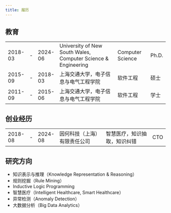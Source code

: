 ```yaml
---
title: 履历
---
```


## 教育

<table border="0">
    <colgroup>
       <col span="1" style="width: 11%;">
       <col span="1" style="width: 1%;">
       <col span="1" style="width: 11%;">
    </colgroup>
	<tr>
	  <td>2018-03</td>
	  <td>-</td>
	  <td>2024-06</td>
	  <td>University of New South Wales, Computer Science & Engineering</td>
	  <td>Computer Science</td>
	  <td>Ph.D.</td>
	</tr>
	<tr>
	  <td>2015-09</td>
	  <td>-</td>
	  <td>2018-03</td>
	  <td>上海交通大学，电子信息与电气工程学院</td>
	  <td>软件工程</td>
	  <td>硕士</td>
	</tr>
	<tr>
	  <td>2011-09</td>
	  <td>-</td>
	  <td>2015-06</td>
	  <td>上海交通大学，电子信息与电气工程学院</td>
	  <td>软件工程</td>
	  <td>学士</td>
	</tr>
</table>

## 创业经历
<table border="0">
    <colgroup>
       <col span="1" style="width: 11%;">
       <col span="1" style="width: 1%;">
       <col span="1" style="width: 11%;">
    </colgroup>
	<tr>
	  <td>2018-08</td>
	  <td>-</td>
	  <td>2024-08</td>
	  <td>因何科技（上海）有限责任公司</td>
	  <td>智慧医疗，知识抽取，知识纠错</td>
	  <td>CTO</td>
	</tr>
</table>


<!-- ## 留学经历

<table>
    <colgroup>
       <col span="1" style="width: 11%;">
       <col span="1" style="width: 1%;">
       <col span="1" style="width: 11%;">
    </colgroup>
	<tr>
	  <td>2018-03</td>
	  <td>-</td>
	  <td></td>
	  <td>School of Computer Science & Engineering, University of New South Wales</td>
	  <td>攻读博士学位</td>
	</tr>
	<tr>
	  <td>2017-02</td>
	  <td>-</td>
	  <td>2017-07</td>
	  <td>CSIRO, Canberra</td>
	  <td>交换学生，开展异常检测研究</td>
	</tr>
	<tr>
	  <td>2015-10</td>
	  <td>-</td>
	  <td>2016-04</td>
	  <td>NICTA, Canberra</td>
	  <td>交换学生，开展大数据分析与Provenance相关研究</td>
	</tr>
</table> -->

## 研究方向

- 知识表示与推理（Knowledge Representation & Reasoning）
- 规则挖掘（Rule Mining）
- Inductive Logic Programming
- 智慧医疗（Intelligent Healthcare, Smart Healthcare）
- 异常检测（Anomaly Detection）
- 大数据分析（Big Data Analytics）